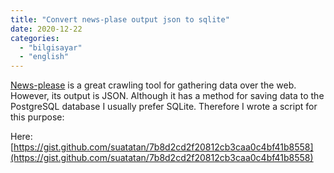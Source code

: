 ```yaml
---
title: "Convert news-plase output json to sqlite"
date: 2020-12-22
categories: 
  - "bilgisayar"
  - "english"
---
```


[News-please](https://github.com/fhamborg/news-please) is a great crawling tool for gathering data over the web. However, its output is JSON. Although it has a method for saving data to the PostgreSQL database I usually prefer SQLite. Therefore I wrote a script for this purpose:

Here: [https://gist.github.com/suatatan/7b8d2cd2f20812cb3caa0c4bf41b8558](https://gist.github.com/suatatan/7b8d2cd2f20812cb3caa0c4bf41b8558)
